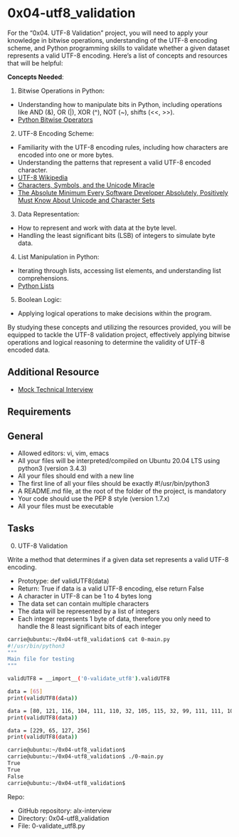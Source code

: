 # 0x04-utf8_validation

For the “0x04. UTF-8 Validation” project, you will need to apply your knowledge in bitwise operations, understanding of the UTF-8 encoding scheme, and Python programming skills to validate whether a given dataset represents a valid UTF-8 encoding. Here’s a list of concepts and resources that will be helpful:

**Concepts Needed**:

1. Bitwise Operations in Python:

+ Understanding how to manipulate bits in Python, including operations like AND (&), OR (|), XOR (^), NOT (~), shifts (<<, >>).
+ [Python Bitwise Operators](https://wiki.python.org/moin/BitwiseOperators)

2. UTF-8 Encoding Scheme:

+ Familiarity with the UTF-8 encoding rules, including how characters are encoded into one or more bytes.
+ Understanding the patterns that represent a valid UTF-8 encoded character.
+ [UTF-8 Wikipedia](https://en.wikipedia.org/wiki/UTF-8)
+ [Characters, Symbols, and the Unicode Miracle](https://www.youtube.com/watch?v=MijmeoH9LT4)
+ [The Absolute Minimum Every Software Developer Absolutely, Positively Must Know About Unicode and Character Sets](https://www.joelonsoftware.com/2003/10/08/the-absolute-minimum-every-software-developer-absolutely-positively-must-know-about-unicode-and-character-sets-no-excuses)

3. Data Representation:

+ How to represent and work with data at the byte level.
+ Handling the least significant bits (LSB) of integers to simulate byte data.

4. List Manipulation in Python:

+ Iterating through lists, accessing list elements, and understanding list comprehensions.
+ [Python Lists](https://docs.python.org/3/tutorial/datastructures.html#more-on-lists)

5. Boolean Logic:

+ Applying logical operations to make decisions within the program.

By studying these concepts and utilizing the resources provided, you will be equipped to tackle the UTF-8 validation project, effectively applying bitwise operations and logical reasoning to determine the validity of UTF-8 encoded data.

## Additional Resource

+ [Mock Technical Interview](https://www.youtube.com/watch?feature=shared&v=QvqvMxg24gY)

## Requirements

## General

+ Allowed editors: vi, vim, emacs
+ All your files will be interpreted/compiled on Ubuntu 20.04 LTS using python3 (version 3.4.3)
+ All your files should end with a new line
+ The first line of all your files should be exactly #!/usr/bin/python3
+ A README.md file, at the root of the folder of the project, is mandatory
+ Your code should use the PEP 8 style (version 1.7.x)
+ All your files must be executable

## Tasks

0. UTF-8 Validation

Write a method that determines if a given data set represents a valid UTF-8 encoding.

+ Prototype: def validUTF8(data)
+ Return: True if data is a valid UTF-8 encoding, else return False
+ A character in UTF-8 can be 1 to 4 bytes long
+ The data set can contain multiple characters
+ The data will be represented by a list of integers
+ Each integer represents 1 byte of data, therefore you only need to handle the 8 least significant bits of each integer

```bash
carrie@ubuntu:~/0x04-utf8_validation$ cat 0-main.py
#!/usr/bin/python3
"""
Main file for testing
"""

validUTF8 = __import__('0-validate_utf8').validUTF8

data = [65]
print(validUTF8(data))

data = [80, 121, 116, 104, 111, 110, 32, 105, 115, 32, 99, 111, 111, 108, 33]
print(validUTF8(data))

data = [229, 65, 127, 256]
print(validUTF8(data))
```

```bash
carrie@ubuntu:~/0x04-utf8_validation$
carrie@ubuntu:~/0x04-utf8_validation$ ./0-main.py
True
True
False
carrie@ubuntu:~/0x04-utf8_validation$
```

Repo:

+ GitHub repository: alx-interview
+ Directory: 0x04-utf8_validation
+ File: 0-validate_utf8.py
